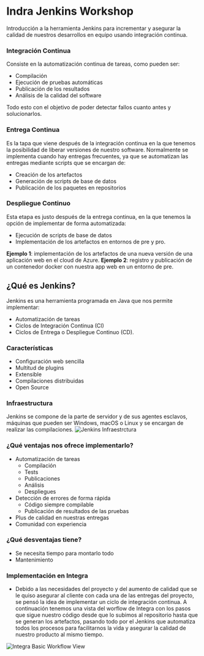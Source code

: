 # Indra Jenkins Workshop
Introducción a la herramienta Jenkins para incrementar y asegurar la calidad de nuestros desarrollos en equipo usando integración continua.

### Integración Continua
Consiste en la automatización continua de tareas, como pueden ser: 

- Compilación
- Ejecución de pruebas automáticas
- Publicación de los resultados
- Análisis de la calidad del software

Todo esto con el objetivo de poder detectar fallos cuanto antes y solucionarlos.

### Entrega Continua
Es la tapa que viene después de la integración continua en la que tenemos la posibilidad de liberar versiones de nuestro software. Normalmente se implementa cuando hay entregas frecuentes, ya que se automatizan las entregas mediante scripts que se encargan de: 

- Creación de los artefactos
- Generación de scripts de base de datos
- Publicación de los paquetes en repositorios

### Despliegue Continuo
Esta etapa es justo después de la entrega continua, en la que tenemos la opción de implementar de forma automatizada:

- Ejecución de scripts de base de datos
- Implementación de los artefactos en entornos de pre y pro.

**Ejemplo 1**: implementación de los artefactos de una nueva versión de una aplicación web en el cloud de Azure.
**Ejemplo 2**: registro y publicación de un contenedor docker con nuestra app web en un entorno de pre.

## ¿Qué es Jenkins?
Jenkins es una herramienta programada en Java que nos permite implementar:

- Automatización de tareas
- Ciclos de Integración Continua (CI)
- Ciclos de Entrega o Despliegue Continuo (CD).

### Características

- Configuración web sencilla
- Multitud de plugins
- Extensible
- Compilaciones distribuidas
- Open Source


### Infraestructura
Jenkins se compone de la parte de servidor y de sus agentes esclavos, máquinas que pueden ser Windows, macOS o Linux y se encargan de realizar las compilaciones.
![Jenkins Infraestrctura](https://i.ibb.co/k6WbLGD/jenkins-infraestrctura.png)

### ¿Qué ventajas nos ofrece implementarlo?
- Automatización de tareas
    - Compilación
    - Tests
    - Publicaciones
    - Análisis
    - Despliegues
- Detección de errores de forma rápida
    - Código siempre compilable
    - Publicación de resultados de las pruebas
- Plus de calidad en nuestras entregas
- Comunidad con experiencia

### ¿Qué desventajas tiene?
- Se necesita tiempo para montarlo todo
- Mantenimiento
<!-- Hay que aplicarle tiempo para crear todas las automatizaciones y programar un poco si se quiere montar algo fiable y profesional -->

### Implementación en Integra
- Debido a las necesidades del proyecto y del aumento de calidad que se le quiso asegurar al cliente con cada una de las entregas del proyecto, se pensó la idea de implementar un ciclo de integración continua.
A continuación tenemos una vista del worflow de Integra con los pasos que sigue nuestro código desde que lo subimos al repositorio hasta que se generan los artefactos, pasando todo por el Jenkins que automatiza todos los procesos para facilitarnos la vida y asegurar la calidad de nuestro producto al mismo tiempo.

![Integra Basic Workflow View](https://i.ibb.co/qMNfxFP/integra-dev-simple-workflow-view.png)